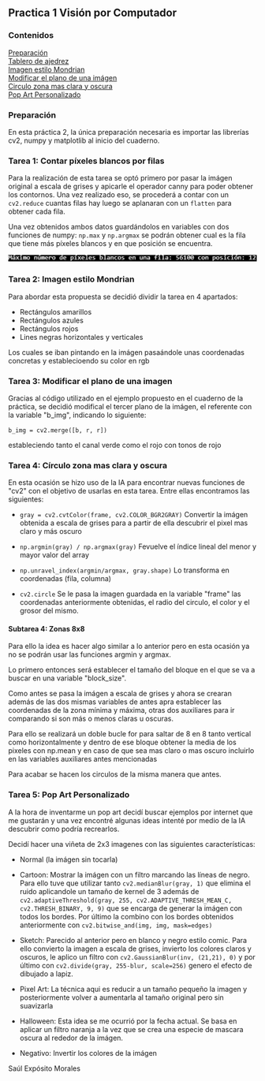 ## Practica 1 Visión por Computador

### Contenidos

[Preparación](#preparación)  
[Tablero de ajedrez](#tarea-1-tablero-de-ajedrez)  
[Imagen estilo Mondrian](#tarea-2-imagen-estilo-mondrian)  
[Modificar el plano de una imágen](#tarea-3-modificar-el-plano-de-una-imagen)  
[Circulo zona mas clara y oscura](#tarea-4-círculo-zona-mas-clara-y-oscura)  
[Pop Art Personalizado](#tarea-5-pop-art-personalizado)  


### Preparación

En esta práctica 2, la única preparación necesaria es importar las librerías cv2, numpy y matplotlib al inicio del cuaderno.

### Tarea 1: Contar píxeles blancos por filas

Para la realización de esta tarea se optó primero por pasar la imágen original a escala de grises y apicarle el operador canny para poder obtener los contornos. Una vez realizado eso, se procederá a contar con un ```cv2.reduce``` cuantas filas hay luego se aplanaran con un ```flatten``` para obtener cada fila.

Una vez obtenidos ambos datos guardándolos en variables con dos funciones de numpy: ```np.max``` y ```np.argmax``` se podrán obtener cual es la fila que tiene más píxeles blancos y en que posición se encuentra.

![Número de pixeles]({487378AC-3FC9-40AC-984C-422F147C1411}.png)

### Tarea 2: Imagen estilo Mondrian

Para abordar esta propuesta se decidió dividir la tarea en 4 apartados:

- Rectángulos amarillos
- Rectángulos azules
- Rectángulos rojos
- Lines negras horizontales y verticales

Los cuales se iban pintando en la imágen pasaándole unas coordenadas concretas y establecioendo su color en rgb

### Tarea 3: Modificar el plano de una imagen

Gracias al código utilizado en el ejemplo propuesto en el cuaderno de la práctica, se decidió modifical el tercer plano de la imágen, el referente con la variable "b_img", indicando lo siguiente:

```
b_img = cv2.merge([b, r, r])
```

estableciendo tanto el canal verde como el rojo con tonos de rojo

### Tarea 4: Círculo zona mas clara y oscura

En esta ocasión se hizo uso de la IA para encontrar nuevas funciones de "cv2" con el objetivo de usarlas en esta tarea. Entre ellas encontramos las siguientes:

- ```gray = cv2.cvtColor(frame, cv2.COLOR_BGR2GRAY)``` Convertir la imágen obtenida a escala de grises para a partir de ella descubrir el pixel mas claro y más oscuro

- ```np.argmin(gray) / np.argmax(gray)``` Fevuelve el índice lineal del menor y mayor valor del array

- ```np.unravel_index(argmin/argmax, gray.shape)``` Lo transforma en coordenadas (fila, columna)

- ```cv2.circle``` Se le pasa la imagen guardada en la variable "frame" las coordenadas anteriormente obtenidas, el radio del circulo, el color y el grosor del mismo.

#### Subtarea 4: Zonas 8x8

Para ello la idea es hacer algo similar a lo anterior pero en esta ocasión ya no se podrán usar las funciones argmin y argmax.

Lo primero entonces será establecer el tamaño del bloque en el que se va a buscar en una variable "block_size".

Como antes se pasa la imágen a escala de grises y ahora se crearan además de las dos mismas variables de antes apra establecer las coordenadas de la zona mínima y máxima, otras dos auxiliares para ir comparando si son más o menos claras u oscuras.

Para ello se realizará un doble bucle for para saltar de 8 en 8 tanto vertical como horizontalmente y dentro de ese bloque obtener la media de los pixeles con np.mean y en caso de que sea mas claro o mas oscuro incluirlo en las variables auxiliares antes mencionadas

Para acabar se hacen los circulos de la misma manera que antes.

### Tarea 5: Pop Art Personalizado

A la hora de inventarme un pop art decidí buscar ejemplos por internet que me gustarán y una vez encontré algunas ideas intenté por medio de la IA descubrir como podría recrearlos.

Decidí hacer una viñeta de 2x3 imagenes con las siguientes características:

- Normal (la imágen sin tocarla)

- Cartoon: Mostrar la imágen con un filtro marcando las líneas de negro. Para ello tuve que utilizar tanto ```cv2.medianBlur(gray, 1)``` que elimina el ruido aplicandole un tamaño de kernel de 3 además de ```cv2.adaptiveThreshold(gray, 255, cv2.ADAPTIVE_THRESH_MEAN_C, cv2.THRESH_BINARY, 9, 9)``` que se encarga de generar la imágen con todos los bordes. Por último la combino con los bordes obtenidos anteriormente con ```cv2.bitwise_and(img, img, mask=edges)```
- Sketch: Parecido al anterior pero en blanco y negro estilo comic. Para ello convierto la imagen a escala de grises, invierto los colores claros y oscuros, le aplico un filtro con ```cv2.GaussianBlur(inv, (21,21), 0)``` y por último con ```cv2.divide(gray, 255-blur, scale=256)``` genero el efecto de dibujado a lapiz.

- Pixel Art: La técnica aqui es reducir a un tamaño pequeño la imagen y posteriormente volver a aumentarla al tamaño original pero sin suavizarla

- Halloween: Esta idea se me ocurrió por la fecha actual. Se basa en aplicar un filtro naranja a la vez que se crea una especie de mascara oscura al rededor de la imágen.

- Negativo: Invertir los colores de la imágen



Saúl Expósito Morales